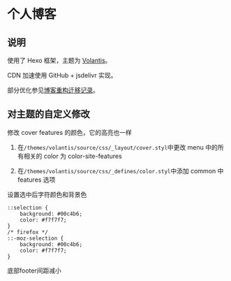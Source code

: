 # 个人博客

## 说明

使用了 Hexo 框架，主题为 [Volantis](https://volantis.js.org/)。

CDN 加速使用 GitHub + jsdelivr 实现。

部分优化参见[博客重构迁移记录](https://1ts.fun/2020/03/19/%E5%8D%9A%E5%AE%A2%E9%87%8D%E6%9E%84%E8%BF%81%E7%A7%BB%E8%AE%B0%E5%BD%95/)。


## 对主题的自定义修改

修改 cover features 的颜色，它的高亮也一样

1. 在`/themes/volantis/source/css/_layout/cover.styl`中更改 menu 中的所有相关的 color 为 color-site-features

2. 在`/themes/volantis/source/css/_defines/color.styl`中添加 common 中 features 选项


设置选中后字符颜色和背景色

```
::selection { 
    background: #00c4b6;
    color: #f7f7f7; 
}
/* firefox */
::-moz-selection { 
    background: #00c4b6;
    color: #f7f7f7;    
}
```

底部footer间距减小
